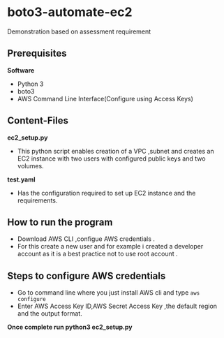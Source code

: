 # boto3-automate-ec2
Demonstration based on assessment requirement

## Prerequisites

**Software**

* Python 3<br>
* boto3<br>
* AWS Command Line Interface(Configure using Access Keys)<br>

## Content-Files

**ec2_setup.py**

* This python script enables creation of a VPC ,subnet and creates an EC2 instance with two users with configured public keys and  two volumes.

**test.yaml**
	
* Has the configuration required to set up EC2 instance and the requirements.
  
  
## How to run the program

* Download AWS CLI ,configue AWS credentials .
* For this create a new user and for example i created a developer account as it is a best practice not to use root account .

## Steps to configure AWS credentials

* Go to command line where you just install AWS cli and type `aws configure`
* Enter AWS Access Key ID,AWS Secret Access Key ,the default region and the output format.

**Once complete run python3 ec2_setup.py**